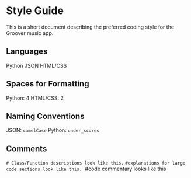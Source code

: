 # Style Guide
This is a short document describing the preferred coding style for the Groover music app. 

## Languages
Python
JSON
HTML/CSS

## Spaces for Formatting
Python: 4
HTML/CSS: 2

## Naming Conventions
JSON: `camelCase`
Python: `under_scores`

## Comments
`# Class/Function descriptions look like this.`
`#explanations for large code sections look like this.`
`#code commentary looks like this
